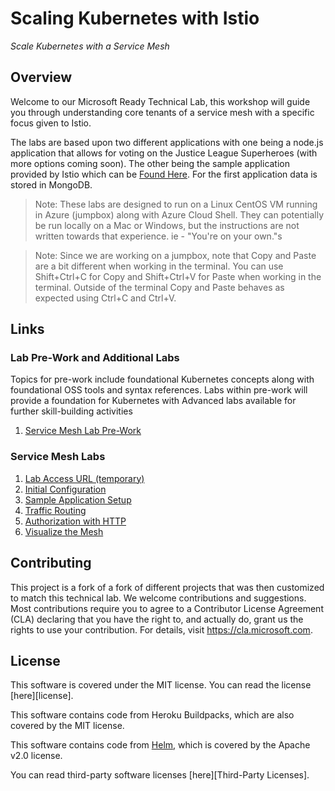# Scaling Kubernetes with Istio

_Scale Kubernetes with a Service Mesh​_

## Overview

Welcome to our Microsoft Ready Technical Lab, this workshop will guide you through understanding core tenants of a service mesh with a specific focus given to Istio.

The labs are based upon two different applications with one being a node.js application that allows for voting on the Justice League Superheroes (with more options coming soon). The other being the sample application provided by Istio which can be [Found Here](https://istio.io/docs/examples/bookinfo/). For the first application data is stored in MongoDB.

> Note: These labs are designed to run on a Linux CentOS VM running in Azure (jumpbox) along with Azure Cloud Shell. They can potentially be run locally on a Mac or Windows, but the instructions are not written towards that experience. ie - "You're on your own."s

> Note: Since we are working on a jumpbox, note that Copy and Paste are a bit different when working in the terminal. You can use Shift+Ctrl+C for Copy and Shift+Ctrl+V for Paste when working in the terminal. Outside of the terminal Copy and Paste behaves as expected using Ctrl+C and Ctrl+V. 

## Links

### Lab Pre-Work and Additional Labs
Topics for pre-work include foundational Kubernetes concepts along with foundational OSS tools and syntax references. Labs within pre-work will provide a foundation for Kubernetes with Advanced labs available for further skill-building activities

  1. [Service Mesh Lab Pre-Work](prework/PreWork.md)
   

### Service Mesh Labs

  1. [Lab Access URL (temporary)](istio/01-Lab-Intro.md)
  2. [Initial Configuration](istio/02-InitialConfig.md)
  3. [Sample Application Setup](istio/03-bookinfo_app.md)
  4. [Traffic Routing](istio/04-trafficmanagement.md)
  5. [Authorization with HTTP](istio/05-AuthzHTTP.md)
  6. [Visualize the Mesh](istio/06-VisualizeMesh.md)


  
## Contributing

This project is a fork of a fork of different projects that was then customized to match this technical lab. We welcome contributions and suggestions. Most contributions require you to agree to a Contributor License Agreement (CLA) declaring that you have the right to, and actually do, grant us the rights to use your contribution. For details, visit https://cla.microsoft.com.

## License

This software is covered under the MIT license. You can read the license [here][license].

This software contains code from Heroku Buildpacks, which are also covered by the MIT license.

This software contains code from [Helm](http://helm.sh), which is covered by the Apache v2.0 license.

You can read third-party software licenses [here][Third-Party Licenses].

